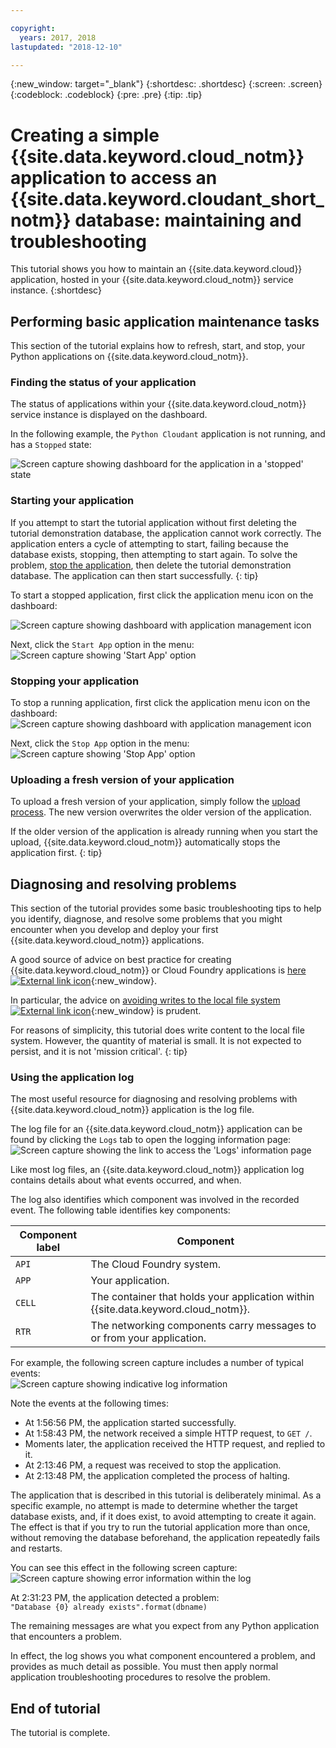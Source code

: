 ```yaml
---

copyright:
  years: 2017, 2018
lastupdated: "2018-12-10"

---
```


{:new_window: target="_blank"}
{:shortdesc: .shortdesc}
{:screen: .screen}
{:codeblock: .codeblock}
{:pre: .pre}
{:tip: .tip}

<!-- Acrolinx: 2017-01-11 -->

# Creating a simple {{site.data.keyword.cloud_notm}} application to access an {{site.data.keyword.cloudant_short_notm}} database: maintaining and troubleshooting

This tutorial shows you how to maintain an
{{site.data.keyword.cloud}} application,
hosted in your {{site.data.keyword.cloud_notm}} service instance.
{:shortdesc}

<div id="maintenance"></div>

## Performing basic application maintenance tasks

This section of the tutorial explains how to refresh,
start,
and stop,
your Python applications on {{site.data.keyword.cloud_notm}}.

### Finding the status of your application

The status of applications within your
{{site.data.keyword.cloud_notm}} service instance is displayed on the dashboard.

In the following example, the `Python Cloudant` application is not running,
and has a `Stopped` state:

![Screen capture showing dashboard for the application in a 'stopped' state](images/img0037.png)

### Starting your application

If you attempt to start the tutorial application without first deleting the tutorial demonstration database, the application cannot work correctly. The application enters a cycle of attempting to start, failing because the database exists, stopping, then attempting to start again. To solve the problem, [stop the application](#stopping-your-application), then delete the tutorial demonstration database. The application can then start successfully.
{: tip}
    
To start a stopped application,
first click the application menu icon on the dashboard:

![Screen capture showing dashboard with application management icon](images/img0038.png)

Next,
click the `Start App` option in the menu:<br/>
![Screen capture showing 'Start App' option](images/img0039.png)

### Stopping your application

To stop a running application,
first click the application menu icon on the dashboard:<br/>
![Screen capture showing dashboard with application management icon](images/img0038.png)

Next,
click the `Stop App` option in the menu:<br/>
![Screen capture showing 'Stop App' option](images/img0041.png)

<div id="troubleshooting"></div>

### Uploading a fresh version of your application

To upload a fresh version of your application,
simply follow the [upload process](create_bmxapp_upload.html).
The new version overwrites the older version of the application.

If the older version of the application is already running when you start the upload, {{site.data.keyword.cloud_notm}} automatically stops the application first.
{: tip}

## Diagnosing and resolving problems

This section of the tutorial provides some basic troubleshooting tips to help
you identify,
diagnose,
and resolve some problems that you might encounter when you develop and deploy
your first {{site.data.keyword.cloud_notm}} applications.

A good source of advice on best practice for creating {{site.data.keyword.cloud_notm}} or
Cloud Foundry applications is
[here ![External link icon](../images/launch-glyph.svg "External link icon")](https://docs.cloudfoundry.org/devguide/deploy-apps/prepare-to-deploy.html){:new_window}.

In particular,
the advice on [avoiding writes to the local file system ![External link icon](../images/launch-glyph.svg "External link icon")](https://docs.cloudfoundry.org/devguide/deploy-apps/prepare-to-deploy.html#filesystem){:new_window} is prudent.

For reasons of simplicity, this tutorial does write content to the local file system. However, the quantity of material is small. It is not expected to persist, and it is not 'mission critical'.
{: tip}

### Using the application log

The most useful resource for diagnosing and resolving problems with
{{site.data.keyword.cloud_notm}} application is the log file.

The log file for an {{site.data.keyword.cloud_notm}} application can be found by clicking the `Logs` tab to open the logging information page:<br/>
![Screen capture showing the link to access the 'Logs' information page](images/img0042.png)

Like most log files,
an {{site.data.keyword.cloud_notm}} application log contains details about what events occurred,
and when.

The log also identifies which component was involved in the recorded event.
The following table identifies key components:

Component label | Component
----------------|----------
`API`           | The Cloud Foundry system.
`APP`           | Your application.
`CELL`          | The container that holds your application within {{site.data.keyword.cloud_notm}}.
`RTR`           | The networking components carry messages to or from your application.

For example,
the following screen capture includes a number of typical events:<br/>
![Screen capture showing indicative log information](images/img0043.png)

Note the events at the following times:

-   At 1:56:56 PM, the application started successfully.
-   At 1:58:43 PM, the network received a simple HTTP request, to `GET /`.
-   Moments later, the application received the HTTP request, and replied to it.
-   At 2:13:46 PM, a request was received to stop the application.
-   At 2:13:48 PM, the application completed the process of halting.

The application that is described in this tutorial is deliberately minimal.
As a specific example,
no attempt is made to determine whether the target database exists,
and,
if it does exist,
to avoid attempting to create it again.
The effect is that if you try to run the tutorial application more than once,
without removing the database beforehand,
the application repeatedly fails and restarts.

You can see this effect in the following screen capture:<br/>
![Screen capture showing error information within the log](images/img0044.png)

At 2:31:23 PM,
the application detected a problem:<br/>
`"Database {0} already exists".format(dbname)`

The remaining messages are what you expect from any Python application that encounters a problem.

In effect,
the log shows you what component encountered a problem,
and provides as much detail as possible.
You must then apply normal application troubleshooting procedures to resolve the problem.

## End of tutorial

The tutorial is complete.